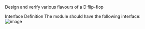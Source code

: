 Design and verify various flavours of a D flip-flop

Interface Definition
The module should have the following interface:
![image](https://github.com/user-attachments/assets/16653bee-ea4a-48b6-b323-d55edc4cfbb0)
